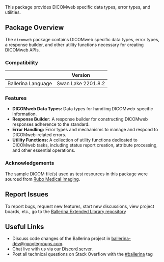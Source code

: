 This package provides DICOMweb specific data types, error types, and utilities.

## Package Overview

The `dicomweb` package contains DICOMweb specific data types, error types, a response builder, and other utility functions necessary for creating DICOMweb APIs.

### Compatibility

|                    | Version            |
| ------------------ | ------------------ |
| Ballerina Language | Swan Lake 2201.8.2 |

### Features

- **DICOMweb Data Types:** Data types for handling DICOMweb-specific information.
- **Response Builder:** A response builder for constructing DICOMweb responses adherence to the standard.
- **Error Handling:** Error types and mechanisms to manage and respond to DICOMweb-related errors.
- **Utility Functions:** A collection of utility functions dedicated to DICOMweb tasks, including status report creation, attribute processing, and other essential operations.

### Acknowledgements

The sample DICOM file(s) used as test resources in this package were sourced from [Rubo Medical Imaging](https://www.rubomedical.com/dicom_files/).

## Report Issues

To report bugs, request new features, start new discussions, view project boards, etc., go to the [Ballerina Extended Library repository](https://github.com/ballerina-platform/ballerina-extended-library)

## Useful Links

- Discuss code changes of the Ballerina project in [ballerina-dev@googlegroups.com](mailto:ballerina-dev@googlegroups.com).
- Chat live with us via our [Discord server](https://discord.gg/ballerinalang).
- Post all technical questions on Stack Overflow with the [#ballerina](https://stackoverflow.com/questions/tagged/ballerina) tag
